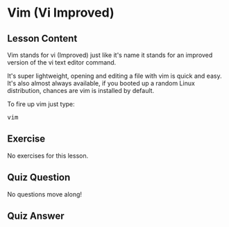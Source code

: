 # Vim (Vi Improved)

## Lesson Content

Vim stands for vi (Improved) just like it's name it stands for an improved version of the vi text editor command.

It's super lightweight, opening and editing a file with vim is quick and easy. It's also almost always available, if you booted up a random Linux distribution, chances are vim is installed by default. 

To fire up vim just type: <pre>vim</pre>

## Exercise

No exercises for this lesson.

## Quiz Question

No questions move along!

## Quiz Answer